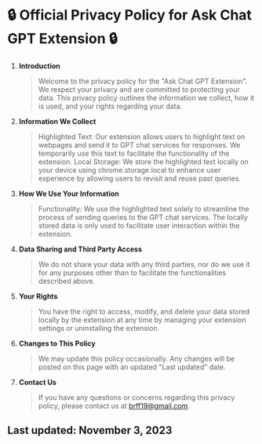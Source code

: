 # 🔒 Official Privacy Policy for Ask Chat GPT Extension 🔒

1. **Introduction**

   > Welcome to the privacy policy for the "Ask Chat GPT Extension". We respect your privacy and are committed to protecting your data. This privacy policy outlines the information we collect, how it is used, and your rights regarding your data.

2. **Information We Collect**

   > Highlighted Text: Our extension allows users to highlight text on webpages and send it to GPT chat services for responses. We temporarily use this text to facilitate the functionality of the extension. Local Storage: We store the highlighted text locally on your device using chrome.storage.local to enhance user experience by allowing users to revisit and reuse past queries.

3. **How We Use Your Information**

   > Functionality: We use the highlighted text solely to streamline the process of sending queries to the GPT chat services. The locally stored data is only used to facilitate user interaction within the extension.

4. **Data Sharing and Third Party Access**

   > We do not share your data with any third parties, nor do we use it for any purposes other than to facilitate the functionalities described above.

5. **Your Rights**

   > You have the right to access, modify, and delete your data stored locally by the extension at any time by managing your extension settings or uninstalling the extension.

6. **Changes to This Policy**

   > We may update this policy occasionally. Any changes will be posted on this page with an updated "Last updated" date.

7. **Contact Us**
   > If you have any questions or concerns regarding this privacy policy, please contact us at [brff19@gmail.com](mailto:brff19@gmail.com).

## Last updated: November 3, 2023
